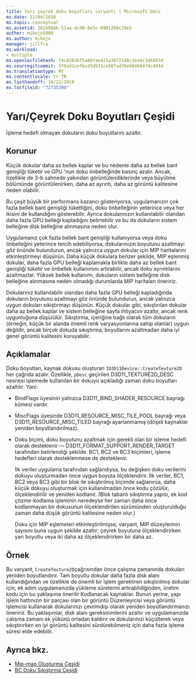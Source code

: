 ```yaml
---
title: Yarı çeyrek doku boyutları varyantı | Microsoft Docs
ms.date: 11/04/2016
ms.topic: conceptual
ms.assetid: 282e9bbb-51aa-4cd0-8e5c-0901268c29e5
author: mikejo5000
ms.author: mikejo
manager: jillfra
ms.workload:
- multiple
ms.openlocfilehash: f4c82836f5a80fae421a30721d8c3ee4c3d6893d
ms.sourcegitcommit: 5f6ad1cefbcd3d531ce587ad30e684684f4c4d44
ms.translationtype: MT
ms.contentlocale: tr-TR
ms.lasthandoff: 10/22/2019
ms.locfileid: "72735390"
---
```

# <a name="halfquarter-texture-dimensions-variant"></a>Yarı/Çeyrek Doku Boyutları Çeşidi
İşleme hedefi olmayan dokuların doku boyutlarını azaltır.

## <a name="interpretation"></a>Korunur
 Küçük dokular daha az bellek kaplar ve bu nedenle daha az bellek bant genişliği tüketir ve GPU 'nun doku önbelleğinde basınç azalır. Ancak, özellikle de 3-b sahnede yakından görüntülendiklerinde veya büyütme bölümünde görüntülenirken, daha az ayrıntı, daha az görüntü kalitesine neden olabilir.

 Bu çeşit büyük bir performans kazancı gösteriyorsa, uygulamanızın çok fazla bellek bant genişliği tükettiğini, doku önbelleğinin yeterince veya her ikisini de kullandığını gösterebilir. Ayrıca dokularınızın kullanılabilir olandan daha fazla GPU belleği kapladığını belirtebilir ve bu da dokuların sistem belleğine disk belleğine alınmasına neden olur.

 Uygulamanız çok fazla bellek bant genişliği kullanıyorsa veya doku önbelleğini yeterince tercih edebiliyorsa, dokularınızın boyutunu azaltmayı göz önünde bulundurun, ancak yalnızca uygun dokular için MIP haritalarını etkinleştirmeyi düşünün. Daha küçük dokulara benzer şekilde, MIP eşlenmiş dokular, daha fazla GPU belleği kaplamakla birlikte daha az bellek bant genişliği tüketir ve önbellek kullanımını artırabilir, ancak doku ayrıntılarını azaltmazlar. Yüksek bellek kullanımı, dokuların sistem belleğine disk belleğine alınmasına neden olmadığı durumlarda MIP haritaları öneririz.

 Dokularınız kullanılabilir olandan daha fazla GPU belleği kapladığında dokuların boyutunu azaltmayı göz önünde bulundurun, ancak yalnızca uygun dokuları sıkıştırmayı düşünün. Küçük dokular gibi, sıkıştırılan dokular daha az bellek kaplar ve sistem belleğine sayfa ihtiyacını azaltır, ancak renk uygunluğuna düşürülür. Sıkıştırma, içeriğine bağlı olarak tüm dokuların (örneğin, küçük bir alanda önemli renk varyasyonlarına sahip olanlar) uygun değildir, ancak birçok dokuda sıkıştırma, boyutlarını azaltmadan daha iyi genel görüntü kalitesini koruyabilir.

## <a name="remarks"></a>Açıklamalar
 Doku boyutları, kaynak dokusu oluşturan `ID3D11Device::CreateTexture2D` her çağrıda azalır. Özellikle, `pDesc` geçirilen D3D11_TEXTURE2D_DESC nesnesi işlemede kullanılan bir dokuyu açıkladığı zaman doku boyutları azaltılır. Yani:

- BindFlags üyesinin yalnızca D3D11_BIND_SHADER_RESOURCE bayrağı kümesi vardır.

- MiscFlags üyesinde D3D11_RESOURCE_MISC_TILE_POOL bayrağı veya D3D11_RESOURCE_MISC_TILED bayrağı ayarlanmamış (döşeli kaynaklar yeniden boyutlandırılmaz).

- Doku biçimi, doku boyutunu azaltmak için gerekli olan bir işleme hedefi olarak desteklenir — D3D11_FORMAT_SUPPORT_RENDER_TARGET tarafından belirlendiği şekilde. BC1, BC2 ve BC3 biçimleri, işleme hedefleri olarak desteklenmese de desteklenir.

  İlk veriler uygulama tarafından sağlandıysa, bu değişken doku verilerini dokuyu oluşturmadan önce uygun boyuta ölçeklendirir. İlk veriler, BC1, BC2 veya BC3 gibi bir blok ile sıkıştırılmış biçimde sağlanırsa, daha küçük dokuyu oluşturmak için kullanılmadan önce kodu çözülür, ölçeklendirilir ve yeniden kodlanır. (Blok tabanlı sıkıştırma yapısı, ek kod çözme-kodlama işleminin neredeyse her zaman daha önce kodlanmayan bir dokusunun ölçeklendirilen sürümünden oluşturulduğu zaman daha düşük görüntü kalitesine neden olur.)

  Doku için MIP eşlemeleri etkinleştirilmişse, varyant, MIP düzeylerinin sayısını buna uygun şekilde azaltır; çeyrek boyutuna ölçeklendirirken yarı boyutlu veya iki daha az ölçeklendirirken bir daha az.

## <a name="example"></a>Örnek
 Bu varyant, `CreateTexture2D`çağrısından önce çalışma zamanında dokuları yeniden boyutlandırır. Tam boyutlu dokular daha fazla disk alanı kullandığından ve özellikle de önemli bir işlem gerektiren sıkıştırılmış dokular için, ek adım uygulamanızda yükleme sürelerini artırabildiğinden, üretim kodu için bu yaklaşıma önerilir Kodlanacak kaynaklar. Bunun yerine, yapı işlem hattınızın bir parçası olan bir görüntü Düzenleyicisi veya görüntü işlemcisi kullanarak dokularınızı çevrimdışı olarak yeniden boyutlandırmanızı öneririz. Bu yaklaşımlar, disk alanı gereksinimlerini azaltır ve uygulamanızda çalışma zamanı ek yükünü ortadan kaldırır ve dokularınızı küçülterek veya sıkıştırırken en iyi görüntü kalitesini sürdürebilmeniz için daha fazla işleme süresi elde edebilir.

## <a name="see-also"></a>Ayrıca bkz.
- [Mip-map Oluşturma Çeşidi](mip-map-generation-variant.md)
- [BC Doku Sıkıştırma Çeşidi](bc-texture-compression-variant.md)